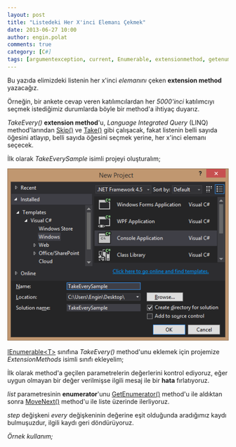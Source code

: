 ```yaml
---
layout: post
title: "Listedeki Her X'inci Elemanı Çekmek"
date: 2013-06-27 10:00
author: engin.polat
comments: true
category: [C#]
tags: [argumentexception, current, Enumerable, extensionmethod, getenumerator, IEnumerable, ienumerator, interface, linq, method, MoveNext, range, return, skip, take, throw, while, yield]
---
```

Bu yazıda elimizdeki listenin her x'inci *elemanını* çeken **extension method** yazacağız.

Örneğin, bir ankete cevap veren katılımcılardan her *5000'inci* katılımcıyı seçmek istediğimiz durumlarda böyle bir method'a ihtiyaç duyarız.

*TakeEvery()* **extension method**'u, *Language Integrated Query* (LINQ) method'larından <a href="http://msdn.microsoft.com/en-us/library/bb358985.aspx" title="Enumerable.Skip&lt;TSource&gt; Method" target="_blank">Skip()</a> ve <a href="http://msdn.microsoft.com/en-us/library/bb503062.aspx" title="Enumerable.Take&lt;TSource&gt; Method" target="_blank">Take()</a> gibi çalışacak, fakat listenin belli sayıda öğesini atlayıp, belli sayıda öğesini seçmek yerine, her x'inci elemanı seçecek.

İlk olarak *TakeEverySample* isimli projeyi oluşturalım;

![](/assets/uploads/2013/06/TakeEvery-1.png)

<a href="http://msdn.microsoft.com/en-us/library/9eekhta0.aspx" title="IEnumerable&lt;T&gt; Interface" target="_blank">IEnumerable&lt;T&gt;</a> sınıfına *TakeEvery()* method'unu eklemek için projemize *ExtensionMethods* isimli sınıfı ekleyelim;

<script src="https://gist.github.com/polatengin/615467d1a36fae0d77d18f32b71c1db6.js?file=ExtensionMethods.cs"></script>

İlk olarak method'a geçilen parametrelerin değerlerini kontrol ediyoruz, eğer uygun olmayan bir değer verilmişse ilgili mesaj ile bir **hata** fırlatıyoruz.

*list* parametresinin **enumerator**'unu <a href="http://msdn.microsoft.com/library/system.collections.ienumerable.getenumerator" title="IEnumerable.GetEnumerator Method" target="_blank">GetEnumerator()</a> method'u ile aldıktan sonra <a href="http://msdn.microsoft.com/library/system.collections.ienumerator.movenext" title="IEnumerator.MoveNext Method" target="_blank">MoveNext()</a> method'u ile liste üzerinde ilerliyoruz.

*step* değişkeni *every* değişkeninin değerine eşit olduğunda aradığımız kaydı bulmuşuzdur, ilgili kaydı geri döndürüyoruz.

*Örnek kullanım;*

<script src="https://gist.github.com/polatengin/615467d1a36fae0d77d18f32b71c1db6.js?file=Program.cs"></script>
